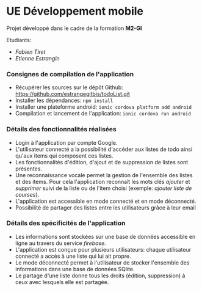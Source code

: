 UE Développement mobile
=======================

Projet développé dans le cadre de la formation **M2-GI**


Etudiants: 

* *Fabien Tiret*
* *Etienne Estrangin*

### Consignes de compilation de l'application
+ Récupérer les sources sur le dépôt Github: https://github.com/estrangegitbis/todoList.git
+ Installer les dépendances: `npm install`
+ Installer une plateforme android: `ionic cordova platform add android`
+ Compilation et lancement de l'application: `ionic cordova run android` 

### Détails des fonctionnalités réalisées
+ Login à l'application par compte Google.
+ L'utilisateur connecté a la possibilité d'accéder aux listes de todo ainsi qu'aux items qui composent ces listes.
+ Les fonctionnalités d'édition, d'ajout et de suppression de listes sont présentes.
+ Une reconnaissance vocale permet la gestion de l'ensemble des listes et des items. Pour cela l'application reconnaît les mots clés *ajouter* et *supprimer* suivi de la liste ou de l'item choisi (exemple: *ajouter liste de courses*).
+ L'application est accessible en mode connecté et en mode déconnecté.
+ Possibilité de partager des listes entre les utilisateurs grâce à leur email

### Détails des spécificités de l'application
+ Les informations sont stockées sur une base de données accessible en ligne au travers du service *firebase*.
+ L'application est conçue pour plusieurs utilisateurs: chaque utilisateur connecté a accès à une liste qui lui ait propre.
+ Le mode déconnecté permet à l'utilisateur de stocker l'ensemble des informations dans une base de données SQlite.
+ Le partage d'une liste donne tous les droits (édition, suppression) à ceux avec lesquels elle est partagée.
